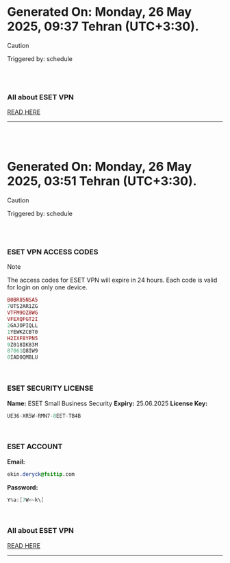 # Generated On: Monday, 26 May 2025, 09:37 Tehran (UTC+3:30).

> [!CAUTION]
> Triggered by: schedule

<br><br>

### All about ESET VPN

[READ HERE](https://t.me/F_NiREvil/2113)

---

<br><br>

# Generated On: Monday, 26 May 2025, 03:51 Tehran (UTC+3:30).

> [!CAUTION]
> Triggered by: schedule

<br><br>

### ESET VPN ACCESS CODES

> [!NOTE]
> The access codes for ESET VPN will expire in 24 hours.
> Each code is valid for login on only one device.

```ruby
B0BR85NSA5
7UTS2AR1ZG
VTFM9OZ8WG
VFEXQFGT2I
2GAJOPIQLL
1YEWKZCBT0
H2IXF8YPN5
9Z018IK83M
87061Q8IW9
0IAD0QMBLU
```

<br>

### ESET SECURITY LICENSE

**Name:** ESET Small Business Security
**Expiry:** 25.06.2025
**License Key:**

```POV-Ray SDL
UE36-XR5W-RMN7-8EET-TB4B
```

<br>

### ESET ACCOUNT

**Email:**

```CSS
ekin.deryck@fsitip.com
```

**Password:**

```POV-Ray SDL
Y%a:[7W<~k\[
```

<br>

### All about ESET VPN

[READ HERE](https://t.me/F_NiREvil/2113)

---

<br><br>

